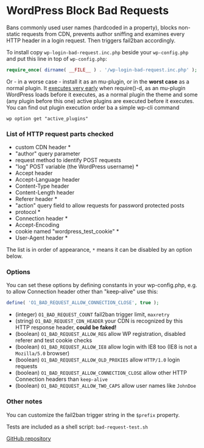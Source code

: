 # WordPress Block Bad Requests

Bans commonly used user names (hardcoded in a property), blocks non-static requests from CDN,
prevents author sniffing and examines every HTTP header in a login request.
Then triggers fail2ban accordingly.

To install copy `wp-login-bad-request.inc.php` beside your `wp-config.php` and put this line in top of `wp-config.php`:

```php
require_once( dirname( __FILE__ ) . '/wp-login-bad-request.inc.php' );
```

Or - in a worse case - install it as an mu-plugin, or in the **worst case** as a normal plugin.
It [executes very early](https://wordpress.org/plugins/whats-running/) when require()-d,
as an mu-plugin WordPress loads before it executes,
as a normal plugin the theme and some (any plugin before this one) active plugins are executed before it executes.
You can find out plugin execution order ba a simple wp-cli command

```
wp option get "active_plugins"
```

### List of HTTP request parts checked

- custom CDN header *
- "author" query parameter
- request method to identify POST requests
- "log" POST variable (the WordPress username) *
- Accept header
- Accept-Language header
- Content-Type header
- Content-Length header
- Referer header *
- "action" query field to allow requests for password protected posts
- protocol *
- Connection header *
- Accept-Encoding
- cookie named "wordpress_test_cookie" *
- User-Agent header *

The list is in order of appearance, `*` means it can be disabled by an option below.

### Options

You can set these options by defining constants in your wp-config.php,
e.g. to allow Connection header other than "keep-alive" use this:

```php
define( 'O1_BAD_REQUEST_ALLOW_CONNECTION_CLOSE', true );
```

- (integer) `O1_BAD_REQUEST_COUNT` fail2ban trigger limit, `maxretry`
- (string) `O1_BAD_REQUEST_CDN_HEADER` your CDN is recognized by this HTTP response header, **could be faked!**
- (boolean) `O1_BAD_REQUEST_ALLOW_REG` allow WP registration, disabled referer and test cookie checks
- (boolean) `O1_BAD_REQUEST_ALLOW_IE8` allow login with IE8 too (IE8 is not a `Mozilla/5.0` browser)
- (boolean) `O1_BAD_REQUEST_ALLOW_OLD_PROXIES` allow `HTTP/1.0` login requests
- (boolean) `O1_BAD_REQUEST_ALLOW_CONNECTION_CLOSE` allow other HTTP Connection headers than `keep-alive`
- (boolean) `O1_BAD_REQUEST_ALLOW_TWO_CAPS` allow user names like `JohnDoe`

### Other notes

You can customize the fail2ban trigger string in the `$prefix` property.

Tests are included as a shell script: `bad-request-test.sh`

[GitHub repository](https://github.com/szepeviktor/wordpress-plugin-construction/tree/master/wordpress-fail2ban)
